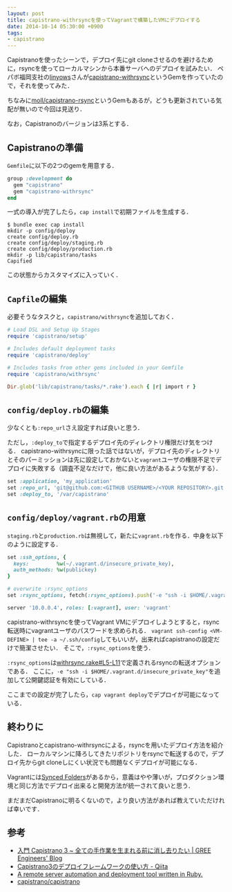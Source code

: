 ```yaml
---
layout: post
title: capistrano-withrsyncを使ってVagrantで構築したVMにデプロイする
date: 2014-10-14 05:30:00 +0900
tags: 
- capistrano
---
```

Capistranoを使ったシーンで，デプロイ先にgit cloneさせるのを避けるために，rsyncを使ってローカルマシンから本番サーバへのデプロイを試みたい．
ペパボ福岡支社の[linyows](https://github.com/linyows)さんが[capistrano-withrsync](https://github.com/linyows/capistrano-withrsync)というGemを作っていたので，それを使ってみた．

ちなみに[moll/capistrano-rsync](https://github.com/moll/capistrano-rsync)というGemもあるが，どうも更新されている気配が無いので今回は見送り．
    
なお，Capistranoのバージョンは3系とする．

## Capistranoの準備

`Gemfile`に以下の2つのgemを用意する．

```rb
group :development do
  gem "capistrano"
  gem "capistrano-withrsync"
end
```

一式の導入が完了したら，`cap install`で初期ファイルを生成する．

```console
$ bundle exec cap install
mkdir -p config/deploy
create config/deploy.rb
create config/deploy/staging.rb
create config/deploy/production.rb
mkdir -p lib/capistrano/tasks
Capified
```

この状態からカスタマイズに入っていく．

## `Capfile`の編集

必要そうなタスクと，`capistrano/withrsync`を追加しておく．

```rb
# Load DSL and Setup Up Stages
require 'capistrano/setup'

# Includes default deployment tasks
require 'capistrano/deploy'

# Includes tasks from other gems included in your Gemfile
require 'capistrano/withrsync'

Dir.glob('lib/capistrano/tasks/*.rake').each { |r| import r }
```

## `config/deploy.rb`の編集

少なくとも`:repo_url`さえ設定すれば良いと思う．

ただし，`:deploy_to`で指定するデプロイ先のディレクトリ権限だけ気をつける．
capistrano-withrsyncに限った話ではないが，デプロイ先のディレクトリとそのパーミッションは先に設定しておかないと`vagrant`ユーザの権限不足でデプロイに失敗する（調査不足なだけで，他に良い方法があるような気がする）．

```rb
set :application, 'my_application'
set :repo_url, 'git@github.com:<GITHUB USERNAME>/<YOUR REPOSITORY>.git'
set :deploy_to, '/var/capistrano'
```

## `config/deploy/vagrant.rb`の用意

`staging.rb`と`production.rb`は無視して，新たに`vagrant.rb`を作る．中身を以下のように設定する．

```rb
set :ssh_options, {
  keys:         %w(~/.vagrant.d/insecure_private_key),
  auth_methods: %w(publickey)
}

# overwrite :rsync_options
set :rsync_options, fetch(:rsync_options).push('-e "ssh -i $HOME/.vagrant.d/insecure_private_key"')

server '10.0.0.4', roles: [:vagrant], user: 'vagrant'
```

capistrano-withrsyncを使ってVagrant VMにデプロイしようとすると，rsync転送時にvagrantユーザのパスワードを求められる．
`vagrant ssh-config <VM-DEFINE> | tee -a ~/.ssh/config`してもいいが，出来ればcapistranoの設定だけで簡潔させたい．
そこで，`:rsync_options`を使う．

`:rsync_options`は[withrsync.rake#L5-L11](https://github.com/linyows/capistrano-withrsync/blob/v0.1.0/lib/capistrano/tasks/withrsync.rake#L5-L11)で定義されるrsyncの転送オプションである．
ここに，`-e "ssh -i $HOME/.vagrant.d/insecure_private_key"`を追加して公開鍵認証を有効にしている．

ここまでの設定が完了したら，`cap vagrant deploy`でデプロイが可能になっている．

## 終わりに

Capistranoとcapistrano-withrsyncによる，rsyncを用いたデプロイ方法を紹介した．
ローカルマシンに降ろしてきたリポジトリをrsyncで転送するので，デプロイ先からgit cloneしにくい状況でも問題なくデプロイが可能になる．

Vagrantには[Synced Folders](http://docs.vagrantup.com/v2/synced-folders/index.html)があるから，意義はやや薄いが，プロダクション環境と同じ方法でデプロイ出来ると開発方法が統一されて良いと思う．

まだまだCapistranoに明るくないので，より良い方法があれば教えていただければ幸いです．

## 参考

- [入門 Capistrano 3 ~ 全ての手作業を生まれる前に消し去りたい | GREE Engineers' Blog](http://labs.gree.jp/blog/2013/12/10084/)
- [Capistrano3のデプロイフレームワークの使い方 - Qiita](http://qiita.com/yuku_t/items/01c0ec4389db143e27f5)
- [A remote server automation and deployment tool written in Ruby.](http://capistranorb.com/)
- [capistrano/capistrano](https://github.com/capistrano/capistrano)
